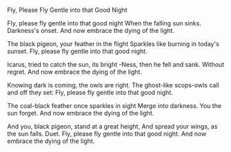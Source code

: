 Fly, Please Fly Gentle into that Good Night

Fly, please fly gentle into that good night
When the falling sun sinks. Darkness's onset.
And now embrace the dying of the light.

The black pigeon, your feather in the flight
Sparkles like burning in today's sunset.
Fly, please fly gentle into that good night.

Icarus, tried to catch the sun, its bright
-Ness, then he fell and sank. Without regret.
And now embrace the dying of the light.

Knowing dark is coming, the owls are right.
The ghost-like scops-owls call and off they set:
Fly, please fly gentle into that good night.

The coal-black feather once sparkles in sight
Merge into darkness. You the sun forget.
And now embrace the dying of the light.

And you, black pigeon, stand at a great height,
And spread your wings, as the sun falls. Duet.
Fly, please fly gentle into that good night.
And now embrace the dying of the light.

